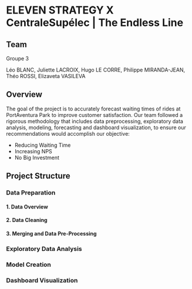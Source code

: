# ELEVEN STRATEGY X CentraleSupélec | The Endless Line 


## Team

Groupe 3

Léo BLANC, Juliette LACROIX, Hugo LE CORRE, Philippe MIRANDA-JEAN, Théo ROSSI, Elizaveta VASILEVA


## Overview

The goal of the project is to accurately forecast waiting times of rides at PortAventura Park to improve customer satisfaction. Our team followed a rigorous methodology that includes data preprocessing, exploratory data analysis, modeling, forecasting and dashboard visualization, to ensure our recommendations would accomplish our objective:
* Reducing Waiting Time
* Increasing NPS
* No Big Investment


## Project Structure 


### Data Preparation

#### 1. Data Overview

#### 2. Data Cleaning

#### 3. Merging and Data Pre-Processing


### Exploratory Data Analysis


### Model Creation


### Dashboard Visualization
